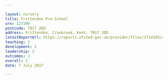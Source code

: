 ```yaml
---

layout: nursery
title: Frittenden Pre-School
urn: 127200
postcode: TN17 2DD
address: Frittenden, Cranbrook, Kent, TN17 2DD
latestReportUrl: https://reports.ofsted.gov.uk/provider/files/2714103/urn/127200.pdf
teaching: 2
development: 2
leadership: 2
outcomes: 2
overall: 2
date: 7 July 2017

---
```

